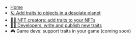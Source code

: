 <!-- docs/_sidebar.md -->

* [Home](/)
* [🪐  Add traits to objects in a desolate planet](/tutorial-desolate-owner/README.md)
* [👨‍🎨 NFT creators: add traits to your NFTs](/tutorial-nft-creator/README.md)
* [👩‍💻 Developers: write and publish new traits](/tutorial-trait-dev/README.md)
* 🎮 Game devs: support traits in your game (coming soon)
